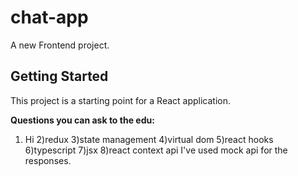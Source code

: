 
# chat-app

A new Frontend project.

## Getting Started

This project is a starting point for a React application.

**Questions you can ask to the edu:**
1) Hi
2)redux
3)state management
4)virtual dom
5)react hooks
6)typescript
7)jsx
8)react context api
I've used mock api for the responses.

